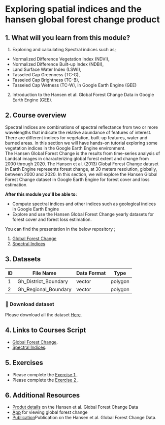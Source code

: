 # Exploring spatial indices and the hansen global forest change product

## 1. What will you learn from this module?

1. Exploring and calculating Spectral indices such as;
 - Normalized Difference Vegetation Index (NDVI),
 - Normalized Difference Built-up Index (NDBI),
 - Land Surface Water Index (LSWI),
 - Tasseled Cap Greenness (TC-G),
 - Tasseled Cap Brightness (TC-B),
 - Tasseled Cap Wetness (TC-W), in Google Earth Engine (GEE)
2. Introduction to the Hansen et al. Global Forest Change Data in Google Earth Engine (GEE).




## 2. Course overview

Spectral Indices are combinations of spectral reflectance from two or more wavelengths that indicate the relative abundance of features of interest. There are different indices for vegetation, built-up features, water and burned areas.
In this section we will have hands-on tutorial exploring some vegetation indices in the Google Earth Engine environment.<br>
The Hansen Global Forest Change is the results from time-series analysis of Landsat images in characterizing global forest extent and change from 2000 through 2020.
The Hansen et al. (2013) Global Forest Change dataset in Earth Engine represents forest change, at 30 meters resolution, globally, between 2000 and 2020.
In this section, we will explore the Hansen Global Forest Change dataset in Google Earth Engine for forest cover and loss estimation.




**After this module you'll be able to:**

- Compute spectral indices and other indices such as geological indices in Google Earth Engine
- Explore and use the Hansen Global Forest Change yearly datasets for forest cover and forest loss estimation.



You can find the presentation in the below repository ;


1. [Global Forest Change](https://github.com/ernest19/SNV/blob/main/training/presentations/day2/Global_Forest_Change.pptx)
2. [Spectral Indices](https://github.com/ernest19/SNV/blob/main/training/presentations/day2/Spectral_Indices_Day_2.pptx)




## 3. Datasets 
| ID | File Name           | Data Format | Type    | 
|----|---------------------|-------------|---------|
| 1  |Gh_District_Boundary | vector      | polygon | 
| 2  |Gh_Regional_Boundary | vector      | polygon |  



###   :pushpin: Download dataset
Please download all the dataset [Here](https://github.com/ernest19/SNV/blob/main/training/datasets/module3/module3.zip).


## 4. Links to Courses Script  
- [Global Forest Change](https://code.earthengine.google.com/c9de1fe385e233dd061be9998c289dc3).
- [Spectral Indices](https://code.earthengine.google.com/0a82390c4dcc0f581bd0fbd9573057ef ).





## 5. Exercises 
- Please complete the [Exercise 1 ](https://github.com/ernest19/SNV/blob/main/training/exercises/module3_exercise1.md).
- Please complete the [Exercise 2 ](https://github.com/ernest19/SNV/blob/main/training/exercises/module3_exercise2.md).




## 6. Additional Resources

- [Produt details](https://lcluc.umd.edu/metadata/global-forest-change) on the Hansen et al. Global Forest Change Data
- [App](https://glad.earthengine.app/view/global-forest-change#dl=1;old=off;bl=off;lon=20;lat=10;zoom=3;) for viewing global forest change
- [Publication](https://www.science.org/doi/10.1126/science.1244693)Publication on the Hansen et al. Global Forest Change Data.

